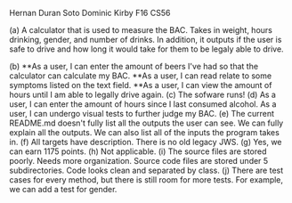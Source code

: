 Hernan Duran Soto
Dominic Kirby
F16 CS56

(a)  A calculator that is used to measure the BAC. Takes in weight, hours
     drinking, gender, and number of drinks. In addition, it outputs if
     the user is safe to drive and how long it would take for them to be
     legaly able to drive.

(b) **As a user, I can enter the amount of beers I've had so that the
     calculator can calculate my BAC.
     **As a user, I can read relate to some symptoms listed on the text field.
     **As a user, I can view the amount of hours until I am able to legally
     drive again.
(c)  The sofware runs!
(d)  As a user, I can enter the amount of hours since I last consumed alcohol.
     As a user, I can undergo visual tests to further judge my BAC.
(e)  The current README.md doesn't fully list all the outputs the user can see.
     We can fully explain all the outputs.
     We can also list all of the inputs the program takes in.
(f)  All targets have description. There is no old legacy JWS.
(g)  Yes, we can earn 1175 points.
(h)  Not applicable.
(i)  The source files are stored poorly. Needs more organization. Source code
     files are stored under 5 subdirectories.
     Code looks clean and separated by class.
(j)  There are test cases for every method, but there is still room for more
     tests. For example, we can add a test for gender.